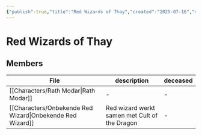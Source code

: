 ```yaml
---
{"publish":true,"title":"Red Wizards of Thay","created":"2025-07-16","modified":"2025-07-21T13:07:09.762+02:00","published":"2025-07-16","cssclasses":""}
---
```



# Red Wizards of Thay

## Members
| File                                                                 | description                                   | deceased |
| -------------------------------------------------------------------- | --------------------------------------------- | -------- |
| [[Characters/Rath Modar\|Rath Modar]]                     | \-                                            | \-       |
| [[Characters/Onbekende Red Wizard\|Onbekende Red Wizard]] | Red wizard werkt samen met Cult of the Dragon | \-       |

